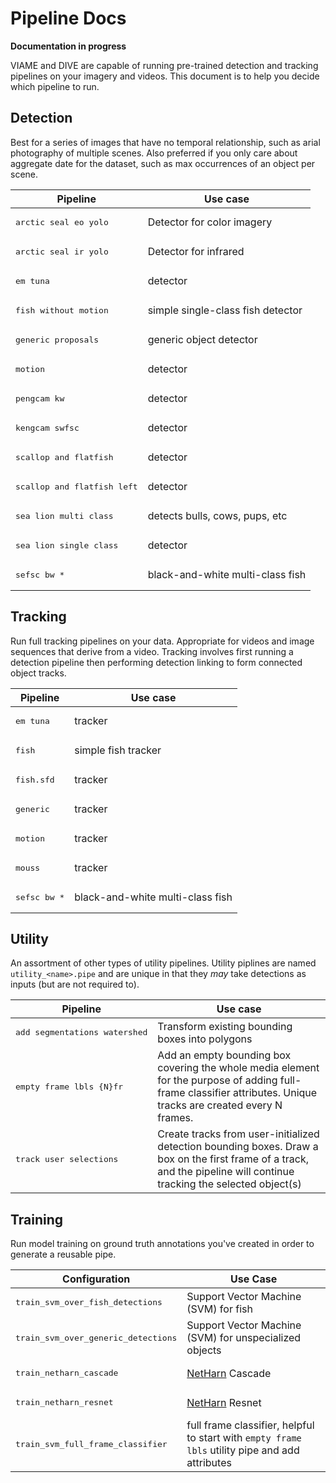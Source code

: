 # Pipeline Docs

**Documentation in progress**

VIAME and DIVE are capable of running pre-trained detection and tracking pipelines on your imagery and videos.  This document is to help you decide which pipeline to run.

## Detection

Best for a series of images that have no temporal relationship, such as arial photography of multiple scenes.  Also preferred if you only care about aggregate date for the dataset, such as max occurrences of an object per scene.

| Pipeline | Use case |
| -------- | -------- |
| <pre>arctic seal eo yolo</pre> | Detector for color imagery |
| <pre>arctic seal ir yolo</pre>  | Detector for infrared |
| <pre>em tuna</pre>  | detector |
| <pre>fish without motion</pre>  | simple single-class fish detector |
| <pre>generic proposals</pre>  | generic object detector |
| <pre>motion</pre>  | detector |
| <pre>pengcam kw</pre>  | detector |
| <pre>kengcam swfsc</pre>  | detector |
| <pre>scallop and flatfish</pre>  | detector |
| <pre>scallop and flatfish left</pre>  | detector |
| <pre>sea lion multi class</pre>  | detects bulls, cows, pups, etc |
| <pre>sea lion single class</pre>  | detector |
| <pre>sefsc bw *</pre>  | black-and-white multi-class fish |

## Tracking

Run full tracking pipelines on your data.  Appropriate for videos and image sequences that derive from a video.  Tracking involves first running a detection pipeline then performing detection linking to form connected object tracks.

| Pipeline | Use case |
| -------- | -------- |
| <pre>em tuna</pre>  | tracker |
| <pre>fish</pre>  | simple fish tracker |
| <pre>fish.sfd</pre>  | tracker |
| <pre>generic</pre>  | tracker |
| <pre>motion</pre>  | tracker |
| <pre>mouss</pre>  | tracker |
| <pre>sefsc bw *</pre>  | black-and-white multi-class fish |

## Utility

An assortment of other types of utility pipelines.  Utility piplines are named `utility_<name>.pipe` and are unique in that they _may_ take detections as inputs (but are not required to).  

| Pipeline | Use case |
| -------- | -------- |
| <pre>add segmentations watershed</pre>  | Transform existing bounding boxes into polygons |
| <pre>empty frame lbls {N}fr</pre> | Add an empty bounding box covering the whole media element for the purpose of adding full-frame classifier attributes. Unique tracks are created every N frames. |
| <pre>track user selections</pre> | Create tracks from user-initialized detection bounding boxes.  Draw a box on the first frame of a track, and the pipeline will continue tracking the selected object(s) |

## Training

Run model training on ground truth annotations you've created in order to generate a reusable pipe.

| Configuration | Use Case |
| ------------- | -------- |
| <pre>train_svm_over_fish_detections</pre>  | Support Vector Machine (SVM) for fish |
| <pre>train_svm_over_generic_detections</pre> | Support Vector Machine (SVM) for unspecialized objects |
| <pre>train_netharn_cascade</pre>  | [NetHarn](https://gitlab.kitware.com/computer-vision/netharn) Cascade |
| <pre>train_netharn_resnet</pre> | [NetHarn](https://gitlab.kitware.com/computer-vision/netharn) Resnet |
| <pre>train_svm_full_frame_classifier</pre> | full frame classifier, helpful to start with `empty frame lbls` utility pipe and add attributes |
